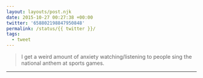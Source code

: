 ```yaml
---
layout: layouts/post.njk
date: 2015-10-27 00:27:38 +00:00
twitter: '658802198847950848'
permalink: /status/{{ twitter }}/
tags: 
  - tweet
---
```


> I get a weird amount of anxiety watching/listening to people sing the national anthem at sports games.

---
